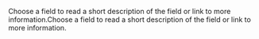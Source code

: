 <span data-ttu-id="9ac00-101">Choose a field to read a short description of the field or link to more information.</span><span class="sxs-lookup"><span data-stu-id="9ac00-101">Choose a field to read a short description of the field or link to more information.</span></span>
